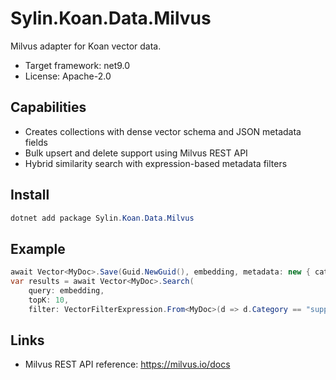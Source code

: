 # Sylin.Koan.Data.Milvus

Milvus adapter for Koan vector data.

- Target framework: net9.0
- License: Apache-2.0

## Capabilities
- Creates collections with dense vector schema and JSON metadata fields
- Bulk upsert and delete support using Milvus REST API
- Hybrid similarity search with expression-based metadata filters

## Install

```powershell
dotnet add package Sylin.Koan.Data.Milvus
```

## Example

```csharp
await Vector<MyDoc>.Save(Guid.NewGuid(), embedding, metadata: new { category = "support" });
var results = await Vector<MyDoc>.Search(
    query: embedding,
    topK: 10,
    filter: VectorFilterExpression.From<MyDoc>(d => d.Category == "support"));
```

## Links
- Milvus REST API reference: https://milvus.io/docs
